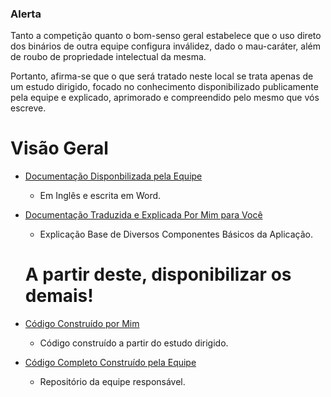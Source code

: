 ### Alerta

Tanto a competição quanto o bom-senso geral estabelece que o uso direto dos binários
de outra equipe configura inválidez, dado o mau-caráter, além de roubo de propriedade
intelectual da mesma.

Portanto, afirma-se que o que será tratado neste local se trata apenas de um estudo
dirigido, focado no conhecimento disponibilizado publicamente pela equipe e explicado, aprimorado e compreendido pelo mesmo que vós escreve.

# Visão Geral

* [Documentação Disponbilizada pela Equipe](https://docs.google.com/document/d/1aJhwK2iJtU-ri_2JOB8iYvxzbPskJ8kbk_4rb3IK3yc/edit?tab=t.0)

	* Em Inglês e escrita em Word.

* [Documentação Traduzida e Explicada Por Mim para Você]()

	* Explicação Base de Diversos Componentes Básicos da Aplicação.

	# A partir deste, disponibilizar os demais!

* [Código Construído por Mim]()

	* Código construído a partir do estudo dirigido.

* [Código Completo Construído pela Equipe](https://github.com/m-abr/FCPCodebase)

	* Repositório da equipe responsável.















